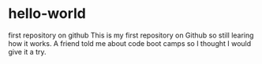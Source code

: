 # hello-world
first repository on github
This is my first repository on Github so still learing how it works. A friend told me about code boot camps so I thought I would give it a try. 
